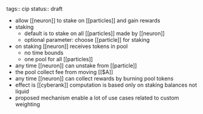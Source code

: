 tags:: cip
status:: draft

- allow [[neuron]] to stake on [[particles]] and gain rewards
- staking
	- default is to stake on all [[particles]] made by [[neuron]]
	- optional parameter: choose [[particle]] for staking
- on staking [[neuron]] receives tokens in pool
	- no time bounds
	- one pool for all [[particles]]
- any time [[neuron]] can unstake from [[particle]]
- the pool collect fee from moving [[$A]]
- any time [[neuron]] can collect rewards by burning pool tokens
- effect is [[cyberank]] computation is based only on staking balances not liquid
- proposed mechanism enable a lot of use cases related to custom weighting